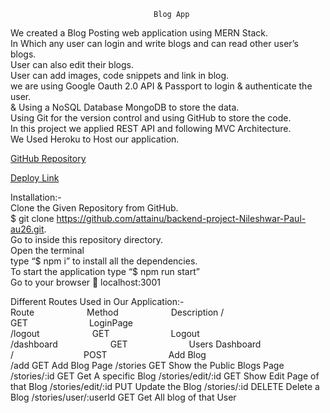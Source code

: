                                     Blog App
We created a Blog Posting web application using MERN Stack. <br>
In Which any user can login and write blogs and can read other user’s blogs.<br>
 User can also edit their blogs.<br>
User can add images, code snippets and link in blog. <br> 
we are using Google Oauth 2.0 API & Passport to login & authenticate the user.<br>
& Using a NoSQL Database MongoDB to store the data.<br>
Using Git for the version control and using GitHub to store the code.<br> 
In this project we applied REST API and following MVC Architecture.<br>
 We Used Heroku to Host our application. 

[GitHub Repository](https://github.com/attainu/backend-project-Nileshwar-Paul-au26.git)

[Deploy Link](https://blog-app-au.herokuapp.com)


Installation:-  <br>
Clone the Given Repository from GitHub. <br>
$ git clone https://github.com/attainu/backend-project-Nileshwar-Paul-au26.git. <br>
Go to inside this repository directory.  <br>
Open the terminal <br>
type “$ npm i” to install all the dependencies. <br>
To start the application type “$ npm run start” <br>
Go to your browser  localhost:3001 <br>

Different Routes Used in Our Application:- <br>
Route&emsp;&emsp;&emsp;&emsp;&emsp;&emsp;Method&emsp;&emsp;&emsp;&emsp;&emsp;&emsp;Description
/&emsp;&emsp;&emsp;&emsp;&emsp;&emsp;&emsp;GET&emsp;&emsp;&emsp;&emsp;&emsp;&emsp;&emsp;LoginPage
<br>
/logout&emsp;&emsp;&emsp;&emsp;&emsp;&emsp;GET&emsp;&emsp;&emsp;&emsp;&emsp;&emsp;&emsp;Logout <br>
/dashboard&emsp;&emsp;&emsp;&emsp;&emsp;&emsp;GET&emsp;&emsp;&emsp;&emsp;&emsp;&emsp;&emsp;Users Dashboard <br>
/&emsp;&emsp;&emsp;&emsp;&emsp;&emsp;&emsp;&emsp;POST&emsp;&emsp;&emsp;&emsp;&emsp;&emsp;&emsp;Add Blog <br>
/add	                GET	    Add Blog Page
/stories	            GET	    Show the Public Blogs Page
/stories/:id	        GET	    Get A specific Blog
/stories/edit/:id	    GET	    Show Edit Page of that Blog
/stories/edit/:id	    PUT	    Update the Blog
/stories/:id	        DELETE	Delete a Blog
/stories/user/:userId	GET     Get All blog of that User

